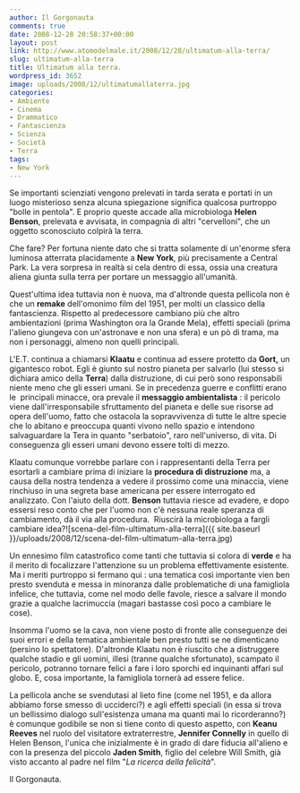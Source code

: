 ```yaml
---
author: Il Gorgonauta
comments: true
date: 2008-12-28 20:58:37+00:00
layout: post
link: http://www.atomodelmale.it/2008/12/28/ultimatum-alla-terra/
slug: ultimatum-alla-terra
title: Ultimatum alla terra.
wordpress_id: 3652
image: uploads/2008/12/ultimatumallaterra.jpg
categories:
- Ambiente
- Cinema
- Drammatico
- Fantascienza
- Scienza
- Società
- Terra
tags:
- New York
---
```


Se importanti scienziati vengono prelevati in tarda serata e portati in un luogo misterioso senza alcuna spiegazione significa qualcosa purtroppo "bolle in pentola". E proprio queste accade alla microbiologa **Helen Benson**, prelevata e avvisata, in compagnia di altri "cervelloni", che un oggetto sconosciuto colpirà la terra.

Che fare? Per fortuna niente dato che si tratta solamente di un'enorme sfera luminosa atterrata placidamente a **New York**, più precisamente a Central Park. La vera sorpresa in realtà si cela dentro di essa, ossia una creatura aliena giunta sulla terra per portare un messaggio all'umanità.

Quest'ultima idea tuttavia non è nuova, ma d'altronde questa pellicola non è che un **remake** dell'omonimo film del 1951, per molti un classico della fantascienza. Rispetto al predecessore cambiano più che altro ambientazioni (prima Washington ora la Grande Mela), effetti speciali (prima l'alieno giungeva con un'astronave e non una sfera) e un pò di trama, ma non i personaggi, almeno non quelli principali.

L'E.T. continua a chiamarsi **Klaatu** e continua ad essere protetto da **Gort,** un gigantesco robot. Egli è giunto sul nostro pianeta per salvarlo (lui stesso si dichiara amico della **Terra**) dalla distruzione, di cui però sono responsabili niente meno che gli esseri umani. Se in precedenza guerre e conflitti erano le  principali minacce, ora prevale il **messaggio ambientalista** : il pericolo viene dall'irresponsabile sfruttamento del pianeta e delle sue risorse ad opera dell'uomo, fatto che ostacola la sopravvivenza di tutte le altre specie che lo abitano e preoccupa quanti vivono nello spazio e intendono salvaguardare la Tera in quanto "serbatoio", raro nell'universo, di vita. Di conseguenza gli esseri umani devono essere tolti di mezzo.

Klaatu comunque vorrebbe parlare con i rappresentanti della Terra per esortarli a cambiare prima di iniziare la **procedura di distruzione** ma, a causa della nostra tendenza a vedere il prossimo come una minaccia, viene rinchiuso in una segreta base americana per essere interrogato ed analizzato. Con l'aiuto della dott. **Benson** tuttavia riesce ad evadere, e dopo essersi reso conto che per l'uomo non c'è nessuna reale speranza di cambiamento, dà il via alla procedura.  Riuscirà la microbiologa a fargli cambiare idea?![scena-del-film-ultimatum-alla-terra]({{ site.baseurl }}/uploads/2008/12/scena-del-film-ultimatum-alla-terra.jpg)

Un ennesimo film catastrofico come tanti che tuttavia si colora di **verde** e ha il merito di focalizzare l'attenzione su un problema effettivamente esistente. Ma i meriti purtroppo si fermano qui : una tematica così importante vien ben presto svenduta e messa in minoranza dalle problematiche di una famigliola infelice, che tuttavia, come nel modo delle favole, riesce a salvare il mondo grazie a qualche lacrimuccia (magari bastasse così poco a cambiare le cose).

Insomma l'uomo se la cava, non viene posto di fronte alle conseguenze dei suoi errori e della tematica ambientale ben presto tutti se ne dimenticano (persino lo spettatore). D'altronde Klaatu non è riuscito che a distruggere qualche stadio e gli uomini, illesi (tranne qualche sfortunato), scampato il pericolo, potranno tornare felici a fare i loro sporchi ed inquinanti affari sul globo. E, cosa importante, la famigliola tornerà ad essere felice.

La pellicola anche se svendutasi al lieto fine (come nel 1951, e da allora abbiamo forse smesso di ucciderci?) e agli effetti speciali (in essa si trova un bellissimo dialogo sull'esistenza umana ma quanti mai lo ricorderanno?) è comunque godibile se non si tiene conto di questo aspetto, con **Keanu Reeves** nel ruolo del visitatore extraterrestre, **Jennifer Connelly** in quello di  Helen Benson, l'unica che inizialmente è in grado di dare fiducia all'alieno e con la presenza del piccolo **Jaden Smith**, figlio del celebre Will Smith, già visto accanto al padre nel film "_La ricerca della felicità_".

Il Gorgonauta.
